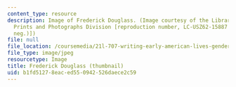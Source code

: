 ```yaml
---
content_type: resource
description: Image of Frederick Douglass. (Image courtesy of the Library of Congress,
  Prints and Photographs Division [reproduction number, LC-USZ62-15887 (b&w film copy
  neg.)])
file: null
file_location: /coursemedia/21l-707-writing-early-american-lives-gender-race-nation-faith-fall-2005/b1fd51278eaced550942526daece2c59_21l-707f05-th.jpg
file_type: image/jpeg
resourcetype: Image
title: Frederick Douglass (thumbnail)
uid: b1fd5127-8eac-ed55-0942-526daece2c59
---
```


